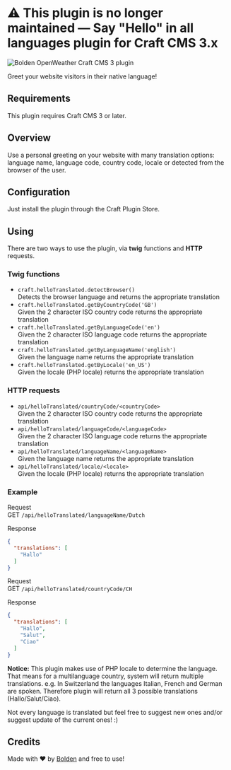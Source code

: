 # ⚠️ This plugin is no longer maintained — Say "Hello" in all languages plugin for Craft CMS 3.x

![Bolden OpenWeather Craft CMS 3 plugin](https://www.bolden.nl/uploads/hello-translated.jpg)

Greet your website visitors in their native language!

## Requirements

This plugin requires Craft CMS 3 or later.

## Overview

Use a personal greeting on your website with many translation options: language name, language code, country code, locale or detected from the browser of the user.


## Configuration

Just install the plugin through the Craft Plugin Store.

## Using

There are two ways to use the plugin, via __twig__ functions and __HTTP__ requests.  

### Twig functions  
- `craft.helloTranslated.detectBrowser()`  
Detects the browser language and returns the appropriate translation  
- `craft.helloTranslated.getByCountryCode('GB')`  
Given the 2 character ISO country code returns the appropriate translation  
- `craft.helloTranslated.getByLanguageCode('en')`  
Given the 2 character ISO language code returns the appropriate translation  
- `craft.helloTranslated.getByLanguageName('english')`  
Given the language name returns the appropriate translation  
- `craft.helloTranslated.getByLocale('en_US')`  
Given the locale (PHP locale) returns the appropriate translation  

### HTTP requests  
- `api/helloTranslated/countryCode/<countryCode>`  
Given the 2 character ISO country code returns the appropriate translation  
- `api/helloTranslated/languageCode/<languageCode>`  
Given the 2 character ISO language code returns the appropriate translation  
- `api/helloTranslated/languageName/<languageName>`  
Given the language name returns the appropriate translation  
- `api/helloTranslated/locale/<locale>`  
Given the locale (PHP locale) returns the appropriate translation  

### Example

Request  
GET `/api/helloTranslated/languageName/Dutch`  

Response
```json
{
  "translations": [
    "Hallo"
  ]
}
```  

Request  
GET `/api/helloTranslated/countryCode/CH`  

Response
```json
{
  "translations": [
    "Hallo",
    "Salut",
    "Ciao"
  ]
}
```  

__Notice:__ This plugin makes use of PHP locale to determine the language. That means for a multilanguage country, system will return multiple translations.
e.g. In Switzerland the languages Italian, French and German are spoken. Therefore plugin will return all 3 possible translations (Hallo/Salut/Ciao).

Not every language is translated but feel free to suggest new ones and/or suggest update of the current ones! :)

## Credits

Made with ❤️ by [Bolden](https://www.bolden.nl) and free to use!




